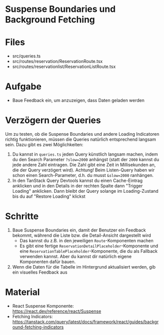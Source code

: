 # Suspense Boundaries und Background Fetching

# Files

- src/queries.ts
- src/routes/reservation/ReservationRoute.tsx
- src/routes/reservationlist/ReservationListRoute.tsx

# Aufgabe

* Baue Feedback ein, um anzuzeigen, dass Daten geladen werden

# Verzögern der Queries

Um zu testen, ob die Suspense Boundaries und andere Loading Indicatoren richtig funktionieren, müssen die Queries natürlich entsprechend langsam sein.
Dazu gibt es zwei Möglichkeiten:
1. Du kannst in `queries.ts` jeden Query künstlich langsam machen, indem du den Search Parameter `?slow=2000` anhängst (statt der `2000` kannst du jede andere Zahl eintragen. Die Zahl gibt eine Zeit in Millisekunden an, die der Query verzögert wird). Achtung! Beim Listen-Query haben wir schon einen Search-Parameter, d.h. du musst `&slow=2000` ranhängen.
2. In den TanStack Query Devtools kannst du einen Cache-Eintrag anklicken und in den Details in der rechten Spalte dann "Trigger Loading" anklicken. Dann bleibt der Query solange im Loading-Zustand bis du auf "Restore Loading" klickst

# Schritte

1. Baue Suspense Boundaries ein, damit der Benutzer ein Feedback bekommt, während die Liste bzw. die Detail-Ansicht dargestellt wird
    - Das kannst du z.B. in den jeweiligen `Route`-Komponenten machen
    - Es gibt eine fertige `ReservationDetailPlaceholder`-Komponente und eine `ReservationTablePlaceholder`-Komponente, die du als Fallback verwenden kannst. Aber du kannst dir natürlich eigene Komponenten dafür bauen. 
2. Wenn die Daten für die Tabelle im Hintergrund aktualisiert werden, gib ein visuelles Feedback aus

# Material

- React Suspense Komponente: https://react.dev/reference/react/Suspense
- Fetching Indicators: https://tanstack.com/query/latest/docs/framework/react/guides/background-fetching-indicators